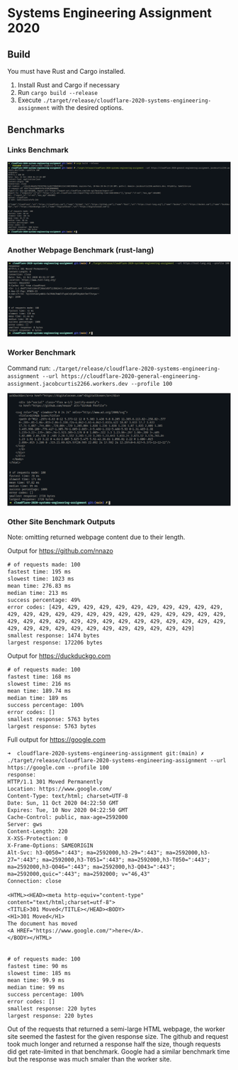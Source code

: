 # Systems Engineering Assignment 2020

## Build
You must have Rust and Cargo installed.
1. Install Rust and Cargo if necessary
2. Run `cargo build --release`
3. Execute `./target/release/cloudflare-2020-systems-engineering-assignment` with the desired options.

## Benchmarks
### Links Benchmark
![](screenshots/links-benchmark.png)

### Another Webpage Benchmark (rust-lang)
![](screenshots/rust-lang-benchmark.png)

### Worker Benchmark

Command run: `./target/release/cloudflare-2020-systems-engineering-assignment --url https://cloudflare-2020-general-engineering-assignment.jacobcurtis2266.workers.dev --profile 100`

![](screenshots/worker-benchmark.png)

### Other Site Benchmark Outputs
Note: omitting returned webpage content due to their length.

Output for https://github.com/nnazo
```
# of requests made: 100
fastest time: 195 ms
slowest time: 1023 ms
mean time: 276.83 ms
median time: 213 ms
success percentage: 49%
error codes: [429, 429, 429, 429, 429, 429, 429, 429, 429, 429, 429, 429, 429, 429, 429, 429, 429, 429, 429, 429, 429, 429, 429, 429, 429, 429, 429, 429, 429, 429, 429, 429, 429, 429, 429, 429, 429, 429, 429, 429, 429, 429, 429, 429, 429, 429, 429, 429, 429, 429, 429]
smallest response: 1474 bytes
largest response: 172206 bytes
```

Output for https://duckduckgo.com
```
# of requests made: 100
fastest time: 168 ms
slowest time: 216 ms
mean time: 189.74 ms
median time: 189 ms
success percentage: 100%
error codes: []
smallest response: 5763 bytes
largest response: 5763 bytes
```

Full output for https://google.com
```
➜  cloudflare-2020-systems-engineering-assignment git:(main) ✗ ./target/release/cloudflare-2020-systems-engineering-assignment --url https://google.com --profile 100
response:
HTTP/1.1 301 Moved Permanently
Location: https://www.google.com/
Content-Type: text/html; charset=UTF-8
Date: Sun, 11 Oct 2020 04:22:50 GMT
Expires: Tue, 10 Nov 2020 04:22:50 GMT
Cache-Control: public, max-age=2592000
Server: gws
Content-Length: 220
X-XSS-Protection: 0
X-Frame-Options: SAMEORIGIN
Alt-Svc: h3-Q050=":443"; ma=2592000,h3-29=":443"; ma=2592000,h3-27=":443"; ma=2592000,h3-T051=":443"; ma=2592000,h3-T050=":443"; ma=2592000,h3-Q046=":443"; ma=2592000,h3-Q043=":443"; ma=2592000,quic=":443"; ma=2592000; v="46,43"
Connection: close

<HTML><HEAD><meta http-equiv="content-type" content="text/html;charset=utf-8">
<TITLE>301 Moved</TITLE></HEAD><BODY>
<H1>301 Moved</H1>
The document has moved
<A HREF="https://www.google.com/">here</A>.
</BODY></HTML>


# of requests made: 100
fastest time: 90 ms
slowest time: 185 ms
mean time: 99.9 ms
median time: 99 ms
success percentage: 100%
error codes: []
smallest response: 220 bytes
largest response: 220 bytes
```

Out of the requests that returned a semi-large HTML webpage, the worker site seemed the fastest for the given response size. The github and request took much longer and returned a response half the size, though requests did get rate-limited in that benchmark. Google had a similar benchmark time but the response was much smaler than the worker site.